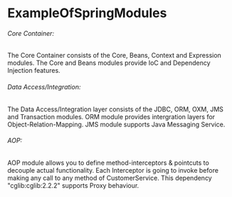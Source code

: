 # ExampleOfSpringModules

###### Core Container:
The Core Container consists of the Core, Beans, Context and Expression modules.
The Core and Beans modules provide IoC and Dependency Injection features.

###### Data Access/Integration:
The Data Access/Integration layer consists of the JDBC, ORM, OXM, JMS and Transaction modules.
ORM module provides intergration layers for Object-Relation-Mapping.
JMS module supports Java Messaging Service.

###### AOP:
AOP module allows you to define method-interceptors & pointcuts to decouple actual functionality.
Each Interceptor is going to invoke before making any call to any method of CustomerService.
This dependency "cglib:cglib:2.2.2" supports Proxy behaviour.